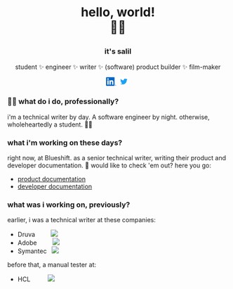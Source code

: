 # <p align="center" style="font-family: BlinkMacSystemFont, -apple-system, 'proxima nova', 'proxima-nova', roboto, Segoe UI,open sans,Helvetica,Arial,sans-serif, Apple Color Emoji, Segoe UI Emoji;">hello, world! <br/>🙋‍♂️ </p>

### <p align="center" style="font-family: BlinkMacSystemFont, -apple-system, 'proxima nova', 'proxima-nova', roboto, Segoe UI,open sans,Helvetica,Arial,sans-serif, Apple Color Emoji, Segoe UI Emoji;">it's salil</p>

<div align="center">
<p style="font-family: BlinkMacSystemFont, -apple-system, 'proxima nova', 'proxima-nova', roboto, Segoe UI,open sans,Helvetica,Arial,sans-serif, Apple Color Emoji, Segoe UI Emoji;">student ✨ engineer ✨ writer ✨ (software) product builder ✨ film-maker </p>

<a href="https://www.linkedin.com/in/salil1"><img src="LI-Bug.svg.original.svg" height=20></a>
<a href="https://twitter.com/cyberstruggler"><img src="Twitter_logo.svg" height=20></a>

</div>

### 👨‍💼 what do i do, professionally?

i'm a technical writer by day. A software engineer by night. otherwise, wholeheartedly a student. 🧑‍🎓

### what i'm working on these days?

right now, at Blueshift. as a senior technical writer, writing their product and developer documentation. 📝
would like to check 'em out? here you go:

- [product documentation](https://help.blueshift.com/hc/en-us)
- [developer documentation](https://developer.blueshift.com)

### what was i working on, previously?

earlier, i was a technical writer at these companies:

- Druva&nbsp;&nbsp;&nbsp;&nbsp;&nbsp;&nbsp;&nbsp;&nbsp; <img src="Druva_Logo.svg" height=20>
- Adobe&nbsp;&nbsp;&nbsp;&nbsp;&nbsp;&nbsp;&nbsp;&nbsp; <img src="Adobe_Systems_logo_and_wordmark.svg" height=20>
- Symantec&nbsp;&nbsp; <img src="symantec.svg" height=20>

before that, a manual tester at:

- HCL&nbsp;&nbsp;&nbsp;&nbsp;&nbsp;&nbsp;&nbsp;&nbsp;&nbsp;&nbsp;<img src="HCL.svg" height=8>